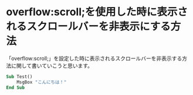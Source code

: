 # overflow:scroll;を使用した時に表示されるスクロールバーを非表示にする方法
「overflow:scroll;」を設定した時に表示されるスクロールバーを非表示する方法に関して書いていこうと思います。

```vb
Sub Test()
    MsgBox "こんにちは！"
End Sub
```
